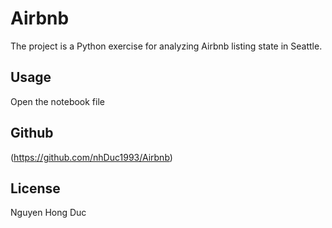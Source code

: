 # Airbnb

The project is a Python exercise for analyzing Airbnb listing state in Seattle.

## Usage

Open the notebook file

## Github

(https://github.com/nhDuc1993/Airbnb)

## License
Nguyen Hong Duc
